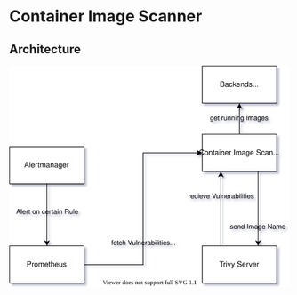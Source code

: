 # Container Image Scanner

## Architecture

![Architecture](./docs/container-image-scanner.drawio.svg)
